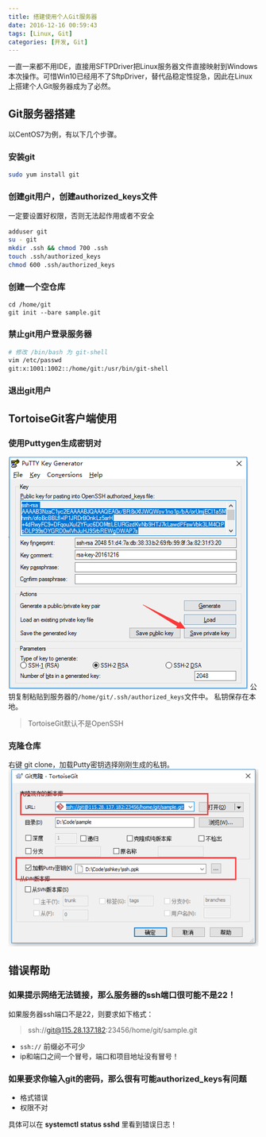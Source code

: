 ```yaml
---
title: 搭建使用个人Git服务器
date: 2016-12-16 00:59:43
tags: [Linux, Git]
categories: [开发, Git]
---
```


一直一来都不用IDE，直接用SFTPDriver把Linux服务器文件直接映射到Windows本次操作。可惜Win10已经用不了SftpDriver，替代品稳定性捉急，因此在Linux上搭建个人Git服务器成为了必然。<!--more-->

## Git服务器搭建

以CentOS7为例，有以下几个步骤。

### 安装git
```bash
sudo yum install git
```

### 创建git用户，创建authorized_keys文件
一定要设置好权限，否则无法起作用或者不安全
```bash
adduser git 
su - git
mkdir .ssh && chmod 700 .ssh
touch .ssh/authorized_keys
chmod 600 .ssh/authorized_keys
```

### 创建一个空仓库
```
cd /home/git
git init --bare sample.git
```

### 禁止git用户登录服务器
```bash
# 修改 /bin/bash 为 git-shell
vim /etc/passwd
git:x:1001:1002::/home/git:/usr/bin/git-shell
```

### 退出git用户


## TortoiseGit客户端使用

### 使用Puttygen生成密钥对
![select-tag](/images/private-git-1.png)
公钥复制粘贴到服务器的`/home/git/.ssh/authorized_keys`文件中。
私钥保存在本地。
> TortoiseGit默认不是OpenSSH

### 克隆仓库
右键 git clone，加载Putty密钥选择刚刚生成的私钥。
![select-tag](/images/private-git-2.png)


## 错误帮助

### 如果提示网络无法链接，那么服务器的ssh端口很可能不是22！
如果服务器ssh端口不是22，则要求如下格式：
> ssh://git@115.28.137.182:23456/home/git/sample.git

- `ssh://` 前缀必不可少
- ip和端口之间一个冒号，端口和项目地址没有冒号！

### 如果要求你输入git的密码，那么很有可能authorized_keys有问题
- 格式错误
- 权限不对

具体可以在 **systemctl status sshd** 里看到错误日志！

